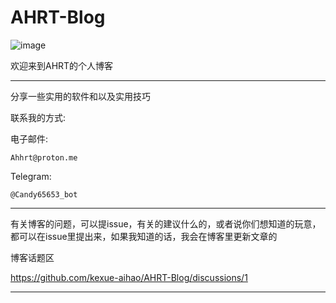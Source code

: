 # AHRT-Blog

![image](/img/top/1.png)

欢迎来到AHRT的个人博客

------------------------

分享一些实用的软件和以及实用技巧

联系我的方式:

电子邮件:

    Ahhrt@proton.me

Telegram:

    @Candy65653_bot

------------------------

有关博客的问题，可以提issue，有关的建议什么的，或者说你们想知道的玩意，都可以在issue里提出来，如果我知道的话，我会在博客里更新文章的

博客话题区

https://github.com/kexue-aihao/AHRT-Blog/discussions/1

------------------------